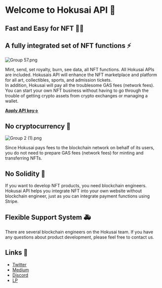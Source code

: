 # Welcome to Hokusai API 👋

## Fast and Easy for NFT 🌊🗻

## A fully integrated set of NFT functions ⚡️
![Group 57.png](https://stoplight.io/api/v1/projects/cHJqOjg0NjEy/images/7bCnxmp6awk)


Mint, send, set royalty, burn, see data, all NFT functions. All Hokusai APIs are included. Hokusais API will enhance the NFT marketplace and platform for all art, collectibles, sports, and admission tickets.  
In addition, Hokusai will pay all the troublesome GAS fees (network fees). You can start your own NFT business without having to go through the trouble of getting crypto assets from crypto exchanges or managing a wallet.

[**Apply API key→**
](https://0xhokusai.notion.site/Hokusai-API-Application-form-a6d8118d416b41d88632396e3156cddb)

## No cryptocurrency 🥳
![Group 2 (1).png](https://stoplight.io/api/v1/projects/cHJqOjg0NjEy/images/lTqY2CtzOP8)

Since Hokusai pays fees to the blockchain network on behalf of its users, you do not need to prepare GAS fees (network fees) for minting and transferring NFTs.

## No Solidity 🥷
If you want to develop NFT products, you need blockchain engineers. Hokusai API helps you integrate NFT into your own website without blockchain engineer, just as you can integrate payment functions using Stripe.

## Flexible Support System 🚑
There are several blockchain engineers on the Hokusai team. If you have any questions about product development, please feel free to contact us. 

## Links 🔗
- [Twitter](https://twitter.com/0xHokusai)  
- [Medium](https://0xhokusai.medium.com/)   
- [Discord](https://discord.gg/8HGXXpFRdv)  
- [LP](https://hokusai.app/) 
 
